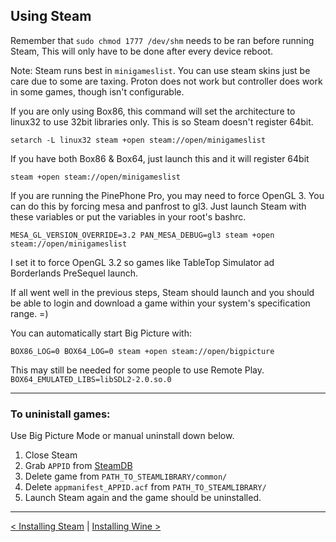 ## Using Steam

Remember that  `sudo chmod 1777 /dev/shm` needs to be ran before running Steam, This will only have to be done after every device reboot.

Note: Steam runs best in `minigameslist`. You can use steam skins just be care due to some are taxing. Proton does not work but controller does work in some games, though isn't configurable.

If you are only using Box86, this command will set the architecture to linux32 to use 32bit libraries only. This is so Steam doesn't register 64bit.

```
setarch -L linux32 steam +open steam://open/minigameslist
```

If you have both Box86 & Box64, just launch this and it will register 64bit

```
steam +open steam://open/minigameslist
```

If you are running the PinePhone Pro, you may need to force OpenGL 3. You can do this by forcing mesa and panfrost to gl3. Just launch Steam with these variables or put the variables in your root's bashrc.

```
MESA_GL_VERSION_OVERRIDE=3.2 PAN_MESA_DEBUG=gl3 steam +open steam://open/minigameslist
```
I set it to force OpenGL 3.2 so games like TableTop Simulator ad Borderlands PreSequel launch.

If all went well in the previous steps, Steam should launch and you should be able to login and download a game within your system's specification range. =)


You can automatically start Big Picture with:
```
BOX86_LOG=0 BOX64_LOG=0 steam +open steam://open/bigpicture
```


This may still be needed for some people to use Remote Play. `BOX64_EMULATED_LIBS=libSDL2-2.0.so.0`

--------

### To uninistall games:

Use Big Picture Mode or manual uninstall down below.

1. Close Steam
2. Grab `APPID` from [SteamDB](https://steamdb.info/apps/)
3. Delete game from `PATH_TO_STEAMLIBRARY/common/`
4. Delete `appmanifest_APPID.acf` from `PATH_TO_STEAMLIBRARY/`
5. Launch Steam again and the game should be uninstalled.

-----

[< Installing Steam](install-steam.md) | [Installing Wine >](install-wine.md)


 
